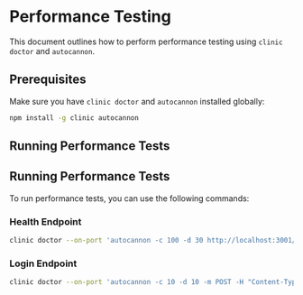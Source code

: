 # Performance Testing

This document outlines how to perform performance testing using `clinic doctor` and `autocannon`.

## Prerequisites

Make sure you have `clinic doctor` and `autocannon` installed globally:

```bash
npm install -g clinic autocannon
```

## Running Performance Tests

## Running Performance Tests

To run performance tests, you can use the following commands:

### Health Endpoint

```bash
clinic doctor --on-port 'autocannon -c 100 -d 30 http://localhost:3001/health' -- node --env-file=.env dist/main.cjs
```

### Login Endpoint

```bash
clinic doctor --on-port 'autocannon -c 10 -d 10 -m POST -H "Content-Type: application/json" -b "{ \"email\": \"test@example.com\", \"password\": \"password123\" }" http://localhost:3001/auth/login' -- node --env-file=.env dist/main.cjs
```
